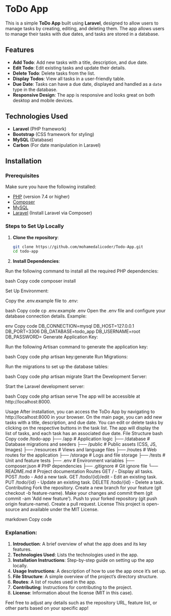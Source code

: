 # ToDo App

This is a simple **ToDo App** built using **Laravel**, designed to allow users to manage tasks by creating, editing, and deleting them. The app allows users to manage their tasks with due dates, and tasks are stored in a database.

## Features

-   **Add Todo**: Add new tasks with a title, description, and due date.
-   **Edit Todo**: Edit existing tasks and update their details.
-   **Delete Todo**: Delete tasks from the list.
-   **Display Todos**: View all tasks in a user-friendly table.
-   **Due Date**: Tasks can have a due date, displayed and handled as a `date` type in the database.
-   **Responsive Design**: The app is responsive and looks great on both desktop and mobile devices.

## Technologies Used

-   **Laravel** (PHP framework)
-   **Bootstrap** (CSS framework for styling)
-   **MySQL** (Database)
-   **Carbon** (For date manipulation in Laravel)

## Installation

### Prerequisites

Make sure you have the following installed:

-   [PHP](https://www.php.net/) (version 7.4 or higher)
-   [Composer](https://getcomposer.org/)
-   [MySQL](https://www.mysql.com/)
-   [Laravel](https://laravel.com/) (Install Laravel via Composer)

### Steps to Set Up Locally

1. **Clone the repository**:

    ```bash
    git clone https://github.com/mohamedalicoder/Todo-App.git
    cd todo-app

    ```

2. **Install Dependencies**:

Run the following command to install all the required PHP dependencies:

bash
Copy code
composer install

Set Up Environment:

Copy the .env.example file to .env:

bash
Copy code
cp .env.example .env
Open the .env file and configure your database connection details. Example:

env
Copy code
DB_CONNECTION=mysql
DB_HOST=127.0.0.1
DB_PORT=3306
DB_DATABASE=todo_app
DB_USERNAME=root
DB_PASSWORD=
Generate Application Key:

Run the following Artisan command to generate the application key:

bash
Copy code
php artisan key:generate
Run Migrations:

Run the migrations to set up the database tables:

bash
Copy code
php artisan migrate
Start the Development Server:

Start the Laravel development server:

bash
Copy code
php artisan serve
The app will be accessible at http://localhost:8000.

Usage
After installation, you can access the ToDo App by navigating to http://localhost:8000 in your browser.
On the main page, you can add new tasks with a title, description, and due date.
You can edit or delete tasks by clicking on the respective buttons in the task list.
The app will display the list of tasks, and each task has an associated due date.
File Structure
bash
Copy code
/todo-app
├── /app # Application logic
├── /database # Database migrations and seeders
├── /public # Public assets (CSS, JS, Images)
├── /resources # Views and language files
├── /routes # Web routes for the application
├── /storage # Logs and file storage
├── /tests # Unit and feature tests
├── .env # Environment variables
├── composer.json # PHP dependencies
├── .gitignore # Git ignore file
└── README.md # Project documentation
Routes
GET / - Display all tasks.
POST /todo - Add a new task.
GET /todo/{id}/edit - Edit an existing task.
PUT /todo/{id} - Update an existing task.
DELETE /todo/{id} - Delete a task.
Contributing
Fork the repository.
Create a new branch for your feature (git checkout -b feature-name).
Make your changes and commit them (git commit -am 'Add new feature').
Push to your forked repository (git push origin feature-name).
Create a pull request.
License
This project is open-source and available under the MIT License.

markdown
Copy code

### Explanation:

1. **Introduction**: A brief overview of what the app does and its key features.
2. **Technologies Used**: Lists the technologies used in the app.
3. **Installation Instructions**: Step-by-step guide on setting up the app locally.
4. **Usage Instructions**: A description of how to use the app once it’s set up.
5. **File Structure**: A simple overview of the project’s directory structure.
6. **Routes**: A list of routes used in the app.
7. **Contributing**: Instructions for contributing to the project.
8. **License**: Information about the license (MIT in this case).

Feel free to adjust any details such as the repository URL, feature list, or other parts based on your specific app!
